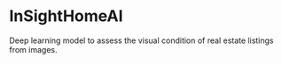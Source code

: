 # InSightHomeAI
Deep learning model to assess the visual condition of real estate listings from images.

